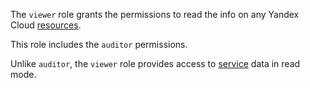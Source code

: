 The `viewer` role grants the permissions to read the info on any Yandex Cloud [resources](../../resource-manager/concepts/resources-hierarchy.md).

This role includes the `auditor` permissions.

Unlike `auditor`, the `viewer` role provides access to [service](../../overview/concepts/services.md) data in read mode.
